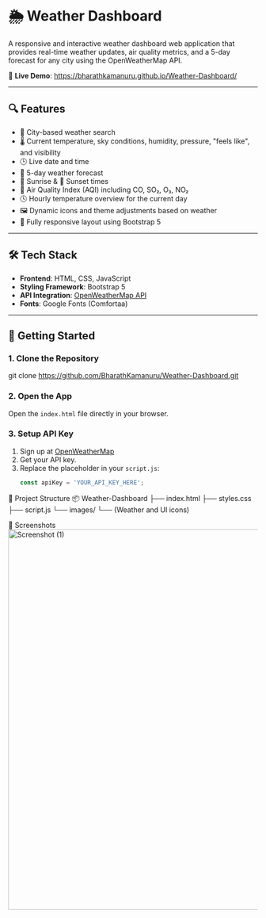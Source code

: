 # 🌦️ Weather Dashboard

A responsive and interactive weather dashboard web application that provides real-time weather updates, air quality metrics, and a 5-day forecast for any city using the OpenWeatherMap API.

🔗 **Live Demo**: https://bharathkamanuru.github.io/Weather-Dashboard/

---

## 🔍 Features

- 🔎 City-based weather search
- 🌡️ Current temperature, sky conditions, humidity, pressure, "feels like", and visibility
- 🕒 Live date and time
- 📅 5-day weather forecast
- 🌄 Sunrise & 🌙 Sunset times
- 🧪 Air Quality Index (AQI) including CO, SO₂, O₃, NO₂
- 🕓 Hourly temperature overview for the current day
- 🖼️ Dynamic icons and theme adjustments based on weather
- 📱 Fully responsive layout using Bootstrap 5

---

## 🛠️ Tech Stack

- **Frontend**: HTML, CSS, JavaScript
- **Styling Framework**: Bootstrap 5
- **API Integration**: [OpenWeatherMap API](https://openweathermap.org/api)
- **Fonts**: Google Fonts (Comfortaa)

---

## 🚀 Getting Started

### 1. Clone the Repository

git clone https://github.com/BharathKamanuru/Weather-Dashboard.git

### 2. Open the App

Open the `index.html` file directly in your browser.

### 3. Setup API Key

1. Sign up at [OpenWeatherMap](https://openweathermap.org/)
2. Get your API key.
3. Replace the placeholder in your `script.js`:
   ```javascript
   const apiKey = 'YOUR_API_KEY_HERE';

📁 Project Structure
📦 Weather-Dashboard
├── index.html
├── styles.css
├── script.js
└── images/
    └── (Weather and UI icons)

📸 Screenshots
<img width="1366" height="768" alt="Screenshot (1)" src="https://github.com/user-attachments/assets/c78ddf2f-cf90-4453-a8ad-fca3c342caa5" />
